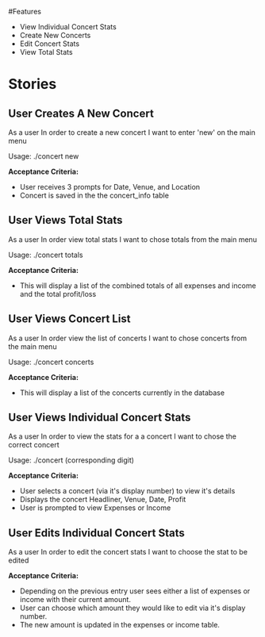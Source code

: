 #Features

* View Individual Concert Stats
* Create New Concerts
* Edit Concert Stats
* View Total Stats


# Stories

## User Creates A New Concert

As a user
In order to create a new concert
I want to enter 'new' on the main menu

Usage: ./concert new

**Acceptance Criteria:**

* User receives 3 prompts for Date, Venue, and Location
* Concert is saved in the the concert_info table

## User Views Total Stats
As a user
In order view total stats
I want to chose totals from the main menu

Usage: ./concert totals

**Acceptance Criteria:**

* This will display a list of the combined totals of all expenses and income and the total profit/loss

## User Views Concert List
As a user
In order view the list of concerts
I want to chose concerts from the main menu

Usage: ./concert concerts

**Acceptance Criteria:**

* This will display a list of the concerts currently in the database

## User Views Individual Concert Stats

As a user
In order to view the stats for a a concert
I want to chose the correct concert

Usage: ./concert (corresponding digit)

**Acceptance Criteria:**

* User selects a concert (via it's display number) to view it's details
* Displays the concert Headliner, Venue, Date, Profit
* User is prompted to view Expenses or Income

## User Edits Individual Concert Stats

As a user
In order to edit the concert stats
I want to choose the stat to be edited

**Acceptance Criteria:**

* Depending on the previous entry user sees either a list of expenses or income with their current amount.
* User can choose which amount they would like to edit via it's display number.
* The new amount is updated in the expenses or income table.
